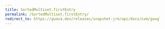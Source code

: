 ```yaml
---
title: SortedMultiset.firstEntry
permalink: /SortedMultiset.firstEntry/
redirect_to: https://guava.dev/releases/snapshot-jre/api/docs/com/google/common/collect/SortedMultiset.html#firstEntry--
---
```


